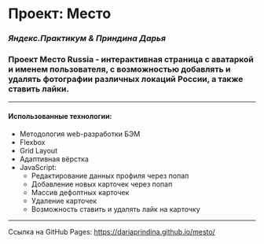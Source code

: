 # Проект: Место
### _Яндекс.Практикум & Приндина Дарья_

### Проект Место Russia - интерактивная страница с аватаркой и именем пользователя, с возможностью добавлять и удалять фотографии различных локаций России, а также ставить лайки.

---
#### Использованные технологии:
* Методология web-разработки БЭМ
* Flexbox
* Grid Layout
* Адаптивная вёрстка
* JavaScript:
  * Редактирование данных профиля через попап
  * Добавление новых карточек через попап
  * Массив дефолтных карточек
  * Удаление карточек
  * Возможность ставить и удалять лайк на карточку

---

Ссылка на GitHub Pages:
https://dariaprindina.github.io/mesto/
